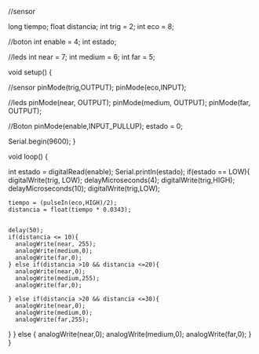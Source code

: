 

//sensor

long tiempo;
float distancia;
int trig = 2;
int eco = 8;

//boton 
int enable = 4;
int estado;

//leds
int near = 7;
int medium = 6;
int far = 5;

void setup() {
  
  //sensor
  pinMode(trig,OUTPUT);
  pinMode(eco,INPUT);
  
  //leds
  pinMode(near, OUTPUT);
  pinMode(medium, OUTPUT);
  pinMode(far, OUTPUT);
  
  //Boton
  pinMode(enable,INPUT_PULLUP);
  estado = 0;
  
  Serial.begin(9600);
}

void loop() {

  int estado = digitalRead(enable);
  Serial.println(estado);
  if(estado == LOW){
    digitalWrite(trig, LOW);
    delayMicroseconds(4);
    digitalWrite(trig,HIGH);
    delayMicroseconds(10);
    digitalWrite(trig,LOW);

    tiempo = (pulseIn(eco,HIGH)/2);
    distancia = float(tiempo * 0.0343);

    
    delay(50);
    if(distancia <= 10){
      analogWrite(near, 255);
      analogWrite(medium,0);
      analogWrite(far,0);
    } else if(distancia >10 && distancia <=20){
      analogWrite(near,0);
      analogWrite(medium,255);
      analogWrite(far,0);
      
    } else if(distancia >20 && distancia <=30){
      analogWrite(near,0);
      analogWrite(medium,0);
      analogWrite(far,255);
 }
} else {
  analogWrite(near,0);
  analogWrite(medium,0);
  analogWrite(far,0);
}
}
